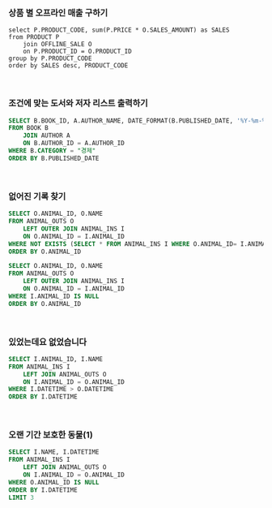 ### 상품 별 오프라인 매출 구하기

```mysql
select P.PRODUCT_CODE, sum(P.PRICE * O.SALES_AMOUNT) as SALES
from PRODUCT P
    join OFFLINE_SALE O
    on P.PRODUCT_ID = O.PRODUCT_ID
group by P.PRODUCT_CODE
order by SALES desc, PRODUCT_CODE
```

</br>

### 조건에 맞는 도서와 저자 리스트 출력하기

```sql
SELECT B.BOOK_ID, A.AUTHOR_NAME, DATE_FORMAT(B.PUBLISHED_DATE, '%Y-%m-%d') PUBLISHED_DATE
FROM BOOK B
    JOIN AUTHOR A
    ON B.AUTHOR_ID = A.AUTHOR_ID
WHERE B.CATEGORY = "경제"
ORDER BY B.PUBLISHED_DATE
```

</br>

### 없어진 기록 찾기

```sql
SELECT O.ANIMAL_ID, O.NAME
FROM ANIMAL_OUTS O
    LEFT OUTER JOIN ANIMAL_INS I
    ON O.ANIMAL_ID = I.ANIMAL_ID
WHERE NOT EXISTS (SELECT * FROM ANIMAL_INS I WHERE O.ANIMAL_ID= I.ANIMAL_ID)
ORDER BY O.ANIMAL_ID
```

```sql
SELECT O.ANIMAL_ID, O.NAME
FROM ANIMAL_OUTS O
    LEFT OUTER JOIN ANIMAL_INS I
    ON O.ANIMAL_ID = I.ANIMAL_ID
WHERE I.ANIMAL_ID IS NULL
ORDER BY O.ANIMAL_ID
```

</br>

### 있었는데요 없었습니다

```sql
SELECT I.ANIMAL_ID, I.NAME
FROM ANIMAL_INS I
    LEFT JOIN ANIMAL_OUTS O
    ON I.ANIMAL_ID = O.ANIMAL_ID
WHERE I.DATETIME > O.DATETIME
ORDER BY I.DATETIME
```

</br>

### 오랜 기간 보호한 동물(1)

```sql
SELECT I.NAME, I.DATETIME
FROM ANIMAL_INS I
    LEFT JOIN ANIMAL_OUTS O
    ON I.ANIMAL_ID = O.ANIMAL_ID
WHERE O.ANIMAL_ID IS NULL
ORDER BY I.DATETIME
LIMIT 3
```

